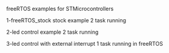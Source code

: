 freeRTOS examples for STMicrocontrollers

1-freeRTOS_stock stock example 2 task running

2-led control example 2 task running

3-led control with external interrupt 1 task running in freeRTOS
